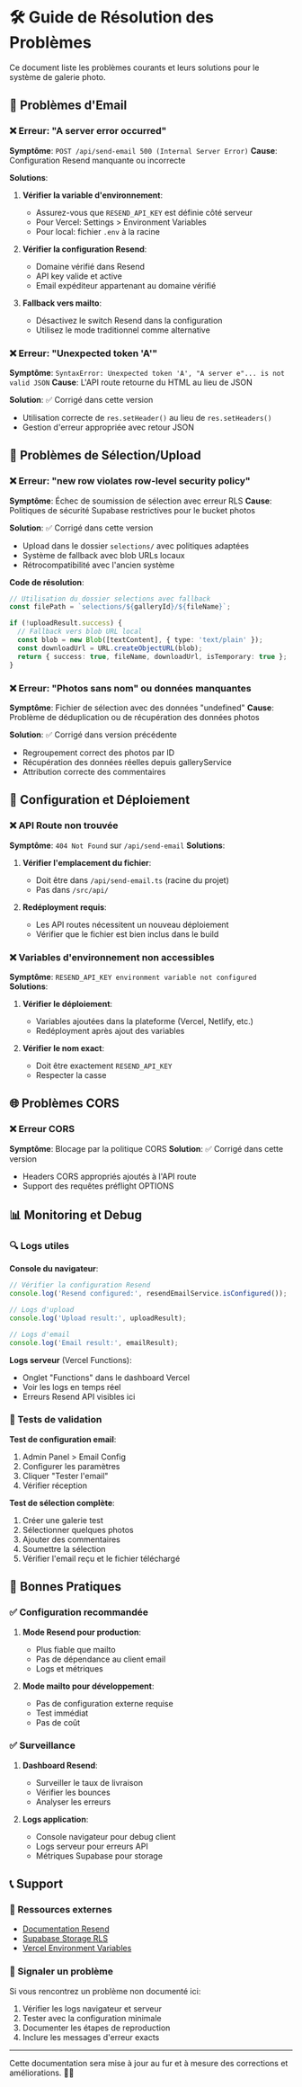 # 🛠️ Guide de Résolution des Problèmes

Ce document liste les problèmes courants et leurs solutions pour le système de galerie photo.

## 📧 Problèmes d'Email

### ❌ Erreur: "A server error occurred"
**Symptôme**: `POST /api/send-email 500 (Internal Server Error)`
**Cause**: Configuration Resend manquante ou incorrecte

**Solutions**:
1. **Vérifier la variable d'environnement**:
   - Assurez-vous que `RESEND_API_KEY` est définie côté serveur
   - Pour Vercel: Settings > Environment Variables
   - Pour local: fichier `.env` à la racine

2. **Vérifier la configuration Resend**:
   - Domaine vérifié dans Resend
   - API key valide et active
   - Email expéditeur appartenant au domaine vérifié

3. **Fallback vers mailto**:
   - Désactivez le switch Resend dans la configuration
   - Utilisez le mode traditionnel comme alternative

### ❌ Erreur: "Unexpected token 'A'"
**Symptôme**: `SyntaxError: Unexpected token 'A', "A server e"... is not valid JSON`
**Cause**: L'API route retourne du HTML au lieu de JSON

**Solution**: ✅ Corrigé dans cette version
- Utilisation correcte de `res.setHeader()` au lieu de `res.setHeaders()`
- Gestion d'erreur appropriée avec retour JSON

## 📁 Problèmes de Sélection/Upload

### ❌ Erreur: "new row violates row-level security policy"
**Symptôme**: Échec de soumission de sélection avec erreur RLS
**Cause**: Politiques de sécurité Supabase restrictives pour le bucket photos

**Solution**: ✅ Corrigé dans cette version
- Upload dans le dossier `selections/` avec politiques adaptées
- Système de fallback avec blob URLs locaux
- Rétrocompatibilité avec l'ancien système

**Code de résolution**:
```typescript
// Utilisation du dossier selections avec fallback
const filePath = `selections/${galleryId}/${fileName}`;

if (!uploadResult.success) {
  // Fallback vers blob URL local
  const blob = new Blob([textContent], { type: 'text/plain' });
  const downloadUrl = URL.createObjectURL(blob);
  return { success: true, fileName, downloadUrl, isTemporary: true };
}
```

### ❌ Erreur: "Photos sans nom" ou données manquantes
**Symptôme**: Fichier de sélection avec des données "undefined"
**Cause**: Problème de déduplication ou de récupération des données photos

**Solution**: ✅ Corrigé dans version précédente
- Regroupement correct des photos par ID
- Récupération des données réelles depuis galleryService
- Attribution correcte des commentaires

## 🔧 Configuration et Déploiement

### ❌ API Route non trouvée
**Symptôme**: `404 Not Found` sur `/api/send-email`
**Solutions**:
1. **Vérifier l'emplacement du fichier**:
   - Doit être dans `/api/send-email.ts` (racine du projet)
   - Pas dans `/src/api/`

2. **Redéployment requis**:
   - Les API routes nécessitent un nouveau déploiement
   - Vérifier que le fichier est bien inclus dans le build

### ❌ Variables d'environnement non accessibles
**Symptôme**: `RESEND_API_KEY environment variable not configured`
**Solutions**:
1. **Vérifier le déploiement**:
   - Variables ajoutées dans la plateforme (Vercel, Netlify, etc.)
   - Redéployment après ajout des variables

2. **Vérifier le nom exact**:
   - Doit être exactement `RESEND_API_KEY`
   - Respecter la casse

## 🌐 Problèmes CORS

### ❌ Erreur CORS
**Symptôme**: Blocage par la politique CORS
**Solution**: ✅ Corrigé dans cette version
- Headers CORS appropriés ajoutés à l'API route
- Support des requêtes préflight OPTIONS

## 📊 Monitoring et Debug

### 🔍 Logs utiles
**Console du navigateur**:
```javascript
// Vérifier la configuration Resend
console.log('Resend configured:', resendEmailService.isConfigured());

// Logs d'upload
console.log('Upload result:', uploadResult);

// Logs d'email
console.log('Email result:', emailResult);
```

**Logs serveur** (Vercel Functions):
- Onglet "Functions" dans le dashboard Vercel
- Voir les logs en temps réel
- Erreurs Resend API visibles ici

### 🧪 Tests de validation
**Test de configuration email**:
1. Admin Panel > Email Config
2. Configurer les paramètres
3. Cliquer "Tester l'email"
4. Vérifier réception

**Test de sélection complète**:
1. Créer une galerie test
2. Sélectionner quelques photos
3. Ajouter des commentaires
4. Soumettre la sélection
5. Vérifier l'email reçu et le fichier téléchargé

## 🚀 Bonnes Pratiques

### ✅ Configuration recommandée
1. **Mode Resend pour production**:
   - Plus fiable que mailto
   - Pas de dépendance au client email
   - Logs et métriques

2. **Mode mailto pour développement**:
   - Pas de configuration externe requise
   - Test immédiat
   - Pas de coût

### ✅ Surveillance
1. **Dashboard Resend**:
   - Surveiller le taux de livraison
   - Vérifier les bounces
   - Analyser les erreurs

2. **Logs application**:
   - Console navigateur pour debug client
   - Logs serveur pour erreurs API
   - Métriques Supabase pour storage

## 📞 Support

### 🔗 Ressources externes
- [Documentation Resend](https://resend.com/docs)
- [Supabase Storage RLS](https://supabase.com/docs/guides/storage/row-level-security)
- [Vercel Environment Variables](https://vercel.com/docs/environment-variables)

### 🐛 Signaler un problème
Si vous rencontrez un problème non documenté ici:
1. Vérifier les logs navigateur et serveur
2. Tester avec la configuration minimale
3. Documenter les étapes de reproduction
4. Inclure les messages d'erreur exacts

---

Cette documentation sera mise à jour au fur et à mesure des corrections et améliorations. 📸✨